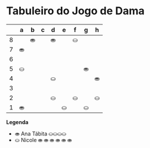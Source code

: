 # Tabuleiro do Jogo de Dama

|   | a | b | c | d | e | f | g | h |
|---|---|---|---|---|---|---|---|---|
| 8 |   | ⛂ |   | ⛂ |   | ⛀ |   |  |
| 7 | ⛂ |   |   |   |   |   |   |   |
| 6 |   |   |   |   |   | |   |   |
| 5 | ⛀ |   |   |   |   |   |  ⛂ |   |
| 4 |   |   |   | ⛀ |   |   |   | ⛂ |
| 3 |   |   |   |    |   |   |   |   |
| 2 |    |   |   | ⛀ |   | ⛀ |   | ⛀ |
| 1 | ⛂  |   |   |   | ⛀ |   | ⛀ |   |

**Legenda**

- ⛂  Ana Tábita ⛀⛀⛀⛀
- ⛀  Nicole ⛂ ⛂ ⛂ ⛂ ⛂ ⛂